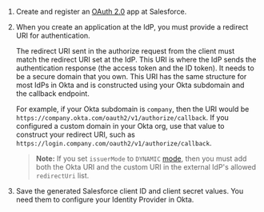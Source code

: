 1. Create and register an [OAuth 2.0](https://help.salesforce.com/s/articleView?id=sf.connected_app_create.htm&type=5) app at Salesforce.

1. When you create an application at the IdP, you must provide a redirect URI for authentication.

    The redirect URI sent in the authorize request from the client must match the redirect URI set at the IdP. This URI is where the IdP sends the authentication response (the access token and the ID token). It needs to be a secure domain that you own. This URI has the same structure for most IdPs in Okta and is constructed using your Okta subdomain and the callback endpoint.

    For example, if your Okta subdomain is `company`, then the URI would be `https://company.okta.com/oauth2/v1/authorize/callback`. If you configured a custom domain in your Okta org, use that value to construct your redirect URI, such as `https://login.company.com/oauth2/v1/authorize/callback`.

    > **Note:** If you set `issuerMode` to `DYNAMIC` [mode](/docs/reference/api/idps/#property-details), then you must add both the Okta URI and the custom URI in the external IdP's allowed `redirectUri` list.

1. Save the generated Salesforce client ID and client secret values. You need them to configure your Identity Provider in Okta.
